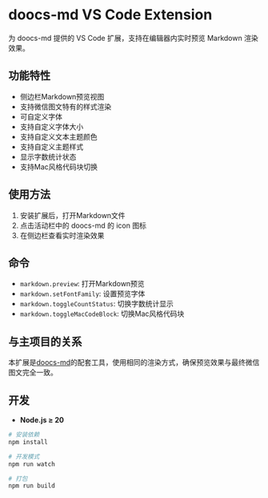 # doocs-md VS Code Extension

为 doocs-md 提供的 VS Code 扩展，支持在编辑器内实时预览 Markdown 渲染效果。

## 功能特性

- 侧边栏Markdown预览视图
- 支持微信图文特有的样式渲染
- 可自定义字体
- 支持自定义字体大小
- 支持自定义文本主题颜色
- 支持自定义主题样式
- 显示字数统计状态
- 支持Mac风格代码块切换

## 使用方法

1. 安装扩展后，打开Markdown文件
2. 点击活动栏中的 doocs-md 的 icon 图标
3. 在侧边栏查看实时渲染效果

## 命令

- `markdown.preview`: 打开Markdown预览
- `markdown.setFontFamily`: 设置预览字体
- `markdown.toggleCountStatus`: 切换字数统计显示
- `markdown.toggleMacCodeBlock`: 切换Mac风格代码块

## 与主项目的关系

本扩展是[doocs-md](https://github.com/doocs/md)的配套工具，使用相同的渲染方式，确保预览效果与最终微信图文完全一致。

## 开发

- **Node.js ≥ 20**

```sh
# 安装依赖
npm install

# 开发模式
npm run watch

# 打包
npm run build
```
